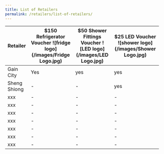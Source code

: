 ```yaml
---
title: List of Retailers
permalink: /retailers/list-of-retailers/
---
```


|Retailer| $150 Refrigerator Voucher ![fridge logo](/images/Fridge Logo.jpg)  | $50 Shower Fittings Voucher ![LED logo](/images/LED Logo.jpg) | $25 LED Voucher ![shower logo](/images/Shower Logo.jpg)
|--|--|--|--|
| Gain City | Yes |yes|yes
|Sheng Shiong|-|-|yes|
|xxx|-|-|-
|xxx|-|-|-
|xxx|-|-|-
|xxx|-|-|-
|xxx|-|-|-
|xxx|-|-|-
|xxx|-|-|-
